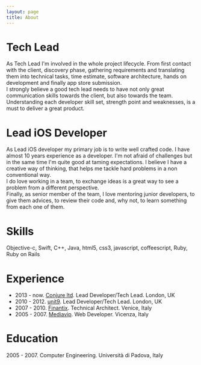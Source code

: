 ```yaml
---
layout: page
title: About
---
```


<!-- <p>I am a London-based freelance iOS, watchOS, and tvOS Developer and mobile tech consultant.</p>
<p>I've been writing software for nearly 10 years with a wealth of experience with both big brands and small businesses.</p>
<p>I value top-notch design just as much as high-quality, well-architected code. I have a deep passion for UX design and a maniacal attention to details.</p> -->

# Tech Lead
As Tech Lead I'm involved in the whole project lifecycle. From first contact with the client, discovery phase, gathering requirements and translating them into technical tasks, time estimate, software architecture, hands on development and finally app store submission.<br /> I strongly believe a good tech lead needs to have not only great communication skills towards the client, but also towards the team. Understanding each developer skill set, strength point and weaknesses, is a must to deliver a great product. 

# Lead iOS Developer
As Lead iOS developer my primary job is to write well crafted code. I have almost 10 years experience as a developer. I'm not afraid of challenges but in the same time I'm quite good at taming expectations. I believe I have a creative way of thinking, that helps me tackle hard problems in a non conventional way. <br />I do love working in a team, to exchange ideas is a great way to see a problem from a different perspective. <br /> Finally, as senior member of the team, I love mentoring junior developers, to give them advices, to review their code and, why not, to learn something from each one of them.

# Skills
Objective-c, Swift, C++, Java, html5, css3, javascript, coffeescript, Ruby, Ruby on Rails

# Experience
- 2013 - now. <a href="http://conjure.co.uk" target="_blank">Conjure ltd</a>. Lead Developer/Tech Lead. London, UK
- 2010 - 2012. <a href="http://unit9.com" target="_blank">unit9</a>. Lead Developer/Tech Lead. London, UK
- 2007 - 2010. <a href="http://finantix.com" target="_blank">Finantix</a>. Technical Architect. Venice, Italy
- 2005 - 2007. <a href="http://mediavip.it" target="_blank">Mediavip</a>. Web Developer. Vicenza, Italy

# Education
2005 - 2007. Computer Engineering. Università di Padova, Italy
